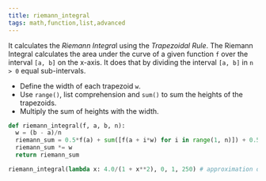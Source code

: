 ```yaml
---
title: riemann_integral
tags: math,function,list,advanced
---
```


It calculates the *Riemann Integra*l using the *Trapezoidal Rule*. The Riemann Integral calculates the area under 
the curve of a given function `f` over the interval `[a, b]` on the x-axis. It does that by dividing the
interval `[a, b]` in `n > 0` equal sub-intervals.

- Define the width of each trapezoid `w`.
- Use `range()`, list comprehension and `sum()` to sum the heights of the trapezoids.
- Multiply the sum of heights with the width.

```py
def riemann_integral(f, a, b, n):
  w = (b - a)/n
  riemann_sum = 0.5*f(a) + sum([f(a + i*w) for i in range(1, n)]) + 0.5*f(b)
  riemann_sum *= w
  return riemann_sum
```

```py
riemann_integral(lambda x: 4.0/(1 + x**2), 0, 1, 250) # approximation of pi=3.14
```
